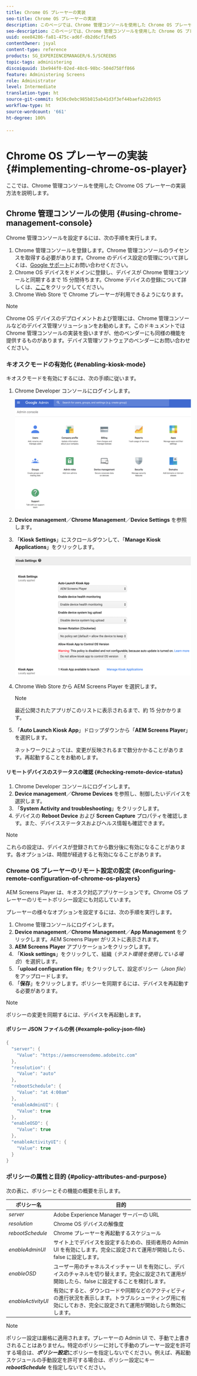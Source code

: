 ```yaml
---
title: Chrome OS プレーヤーの実装
seo-title: Chrome OS プレーヤーの実装
description: このページでは、Chrome 管理コンソールを使用した Chrome OS プレーヤーの実装について説明します。
seo-description: このページでは、Chrome 管理コンソールを使用した Chrome OS プレーヤーの実装について説明します。
uuid: eee84286-fa81-475c-ad6f-db2d6cf1fed5
contentOwner: jsyal
content-type: reference
products: SG_EXPERIENCEMANAGER/6.5/SCREENS
topic-tags: administering
discoiquuid: 1be944f0-02ed-48c6-98bc-504d758ff866
feature: Administering Screens
role: Administrator
level: Intermediate
translation-type: ht
source-git-commit: 9d36c0ebc985b815ab41d3f3ef44baefa22db915
workflow-type: ht
source-wordcount: '661'
ht-degree: 100%

---
```



# Chrome OS プレーヤーの実装 {#implementing-chrome-os-player}

ここでは、Chrome 管理コンソールを使用した Chrome OS プレーヤーの実装方法を説明します。

## Chrome 管理コンソールの使用 {#using-chrome-management-console}

Chrome 管理コンソールを設定するには、次の手順を実行します。

1. Chrome 管理コンソールを登録します。Chrome 管理コンソールのライセンスを取得する必要があります。Chrome のデバイス設定の管理について詳しくは、[Google サポート](https://support.google.com/chrome/a/answer/1375678?hl=ja&amp;ref_topic=2935995)にお問い合わせください。
1. Chrome OS デバイスをドメインに登録し、デバイスが Chrome 管理コンソールと同期するまで 15 分間待ちます。Chrome デバイスの登録について詳しくは、[ここ](https://support.google.com/chrome/a/answer/1360534?hl=ja)をクリックしてください。
1. Chrome Web Store で Chrome プレーヤーが利用できるようになります。

>[!NOTE]
>
>Chrome OS デバイスのデプロイメントおよび管理には、Chrome 管理コンソールなどのデバイス管理ソリューションをお勧めします。このドキュメントでは Chrome 管理コンソールの実装を扱いますが、他のベンダーにも同様の機能を提供するものがあります。デバイス管理ソフトウェアのベンダーにお問い合わせください。

### キオスクモードの有効化 {#enabling-kiosk-mode}

キオスクモードを有効にするには、次の手順に従います。

1. Chrome Developer コンソールにログインします。

   ![screen_shot_2017-12-08at20303pm](assets/screen_shot_2017-12-08at20303pm.png)

1. **Device management**／**Chrome Management**／**Device Settings** を参照します。
1. 「**Kiosk Settings**」にスクロールダウンして、「**Manage Kiosk Applications**」をクリックします。

   ![kiosk](assets/kiosk.png)

1. Chrome Web Store から AEM Screens Player を選択します。

   >[!NOTE]
   >
   >最近公開されたアプリがこのリストに表示されるまで、約 15 分かかります。

1. 「**Auto Launch Kiosk App**」ドロップダウンから「**AEM Screens Player**」を選択します。

   ネットワークによっては、変更が反映されるまで数分かかることがあります。再起動することをお勧めします。

#### リモートデバイスのステータスの確認 {#checking-remote-device-status}

1. Chrome Developer コンソールにログインします。
1. **Device management**／**Chrome Devices** を参照し、制御したいデバイスを選択します。
1. 「**System Activity and troubleshooting**」をクリックします。
1. デバイスの **Reboot Device** および **Screen Capture** プロパティを確認します。また、デバイスステータスおよびヘルス情報も確認できます。

>[!NOTE]
>
>これらの設定は、デバイスが登録されてから数分後に有効になることがあります。各オプションは、時間が経過すると有効になることがあります。

### Chrome OS プレーヤーのリモート設定の設定 {#configuring-remote-configuration-of-chrome-os-players}

AEM Screens Player は、キオスク対応アプリケーションです。Chrome OS プレーヤーのリモートポリシー設定にも対応しています。

プレーヤーの様々なオプションを設定するには、次の手順を実行します。

1. Chrome 管理コンソールにログインします。
1. **Device management**／**Chrome Management**／**App Management** をクリックします。AEM Screens Player がリストに表示されます。
1. **AEM Screens Player** アプリケーションをクリックします。
1. 「**Kiosk settings**」をクリックして、組織（*テスト環境を使用している場合*）を選択します。
1. 「**upload configuration file**」をクリックして、設定ポリシー（*Json file*）をアップロードします。
1. 「**保存**」をクリックします。ポリシーを同期するには、デバイスを再起動する必要があります。

>[!NOTE]
>
>ポリシーの変更を同期するには、デバイスを再起動します。

#### ポリシー JSON ファイルの例 {#example-policy-json-file}

```java
{
  "server": {
    "Value": "https://aemscreensdemo.adobeitc.com"
  },
  "resolution": {
    "Value": "auto"
  },
  "rebootSchedule": {
    "Value": "at 4:00am"
  },
  "enableAdminUI": {
    "Value": true
  },
  "enableOSD": {
    "Value": true
  },
  "enableActivityUI": {
    "Value": true
  }
}
```

### ポリシーの属性と目的 {#policy-attributes-and-purpose}

次の表に、ポリシーとその機能の概要を示します。

| **ポリシー名** | **目的** |
|---|---|
| *server* | Adobe Experience Manager サーバーの URL  |
| *resolution* | Chrome OS デバイスの解像度 |
| *rebootSchedule* | Chrome プレーヤーを再起動するスケジュール |
| *enableAdminUI* | サイト上でデバイスを設定するための、技術者用の Admin UI を有効にします。完全に設定されて運用が開始したら、false に設定します。 |
| *enableOSD* | ユーザー用のチャネルスイッチャー UI を有効にし、デバイスのチャネルを切り替えます。完全に設定されて運用が開始したら、false に設定することを検討します。 |
| *enableActivityUI* | 有効にすると、ダウンロードや同期などのアクティビティの進行状況を表示します。トラブルシューティング用に有効にしておき、完全に設定されて運用が開始したら無効にします。 |

>[!NOTE]
>
>ポリシー設定は厳格に適用されます。プレーヤーの Admin UI で、手動で上書きされることはありません。特定のポリシーに対して手動のプレーヤー設定を許可する場合は、***ポリシー設定***&#x200B;にポリシーを指定しないでください。例えば、再起動スケジュールの手動設定を許可する場合は、ポリシー設定にキー ***rebootSchedule*** を指定しないでください。
